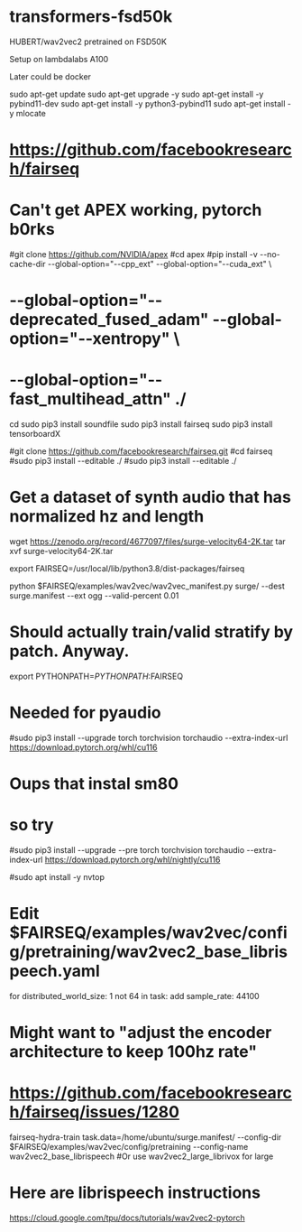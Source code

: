 # transformers-fsd50k
HUBERT/wav2vec2 pretrained on FSD50K

Setup on lambdalabs A100

Later could be docker

sudo apt-get update
sudo apt-get upgrade -y
sudo apt-get install -y pybind11-dev
sudo apt-get install -y python3-pybind11
sudo apt-get install -y mlocate

# https://github.com/facebookresearch/fairseq

# Can't get APEX working, pytorch b0rks
#git clone https://github.com/NVIDIA/apex
#cd apex
#pip install -v --no-cache-dir --global-option="--cpp_ext" --global-option="--cuda_ext" \
#  --global-option="--deprecated_fused_adam" --global-option="--xentropy" \
#  --global-option="--fast_multihead_attn" ./

cd
sudo pip3 install soundfile
sudo pip3 install fairseq
sudo pip3 install tensorboardX

#git clone https://github.com/facebookresearch/fairseq.git
#cd fairseq
#sudo pip3 install --editable ./
#sudo pip3 install --editable ./


# Get a dataset of synth audio that has normalized hz and length
wget https://zenodo.org/record/4677097/files/surge-velocity64-2K.tar
tar xvf surge-velocity64-2K.tar

export FAIRSEQ=/usr/local/lib/python3.8/dist-packages/fairseq

python $FAIRSEQ/examples/wav2vec/wav2vec_manifest.py surge/ --dest surge.manifest --ext ogg --valid-percent  0.01

# Should actually train/valid stratify by patch. Anyway.

export PYTHONPATH=$PYTHONPATH:$FAIRSEQ

# Needed for pyaudio
#sudo pip3 install --upgrade torch torchvision torchaudio --extra-index-url https://download.pytorch.org/whl/cu116
# Oups that instal sm80
# so try
#sudo pip3 install --upgrade --pre torch torchvision torchaudio --extra-index-url https://download.pytorch.org/whl/nightly/cu116

#sudo apt install -y nvtop


# Edit  $FAIRSEQ/examples/wav2vec/config/pretraining/wav2vec2_base_librispeech.yaml
for distributed_world_size: 1
not 64
in task: add
  sample_rate: 44100
# Might want to "adjust the encoder architecture to keep 100hz rate"
# https://github.com/facebookresearch/fairseq/issues/1280

fairseq-hydra-train task.data=/home/ubuntu/surge.manifest/ --config-dir $FAIRSEQ/examples/wav2vec/config/pretraining --config-name wav2vec2_base_librispeech
#Or use wav2vec2_large_librivox for large


# Here are librispeech instructions
https://cloud.google.com/tpu/docs/tutorials/wav2vec2-pytorch
